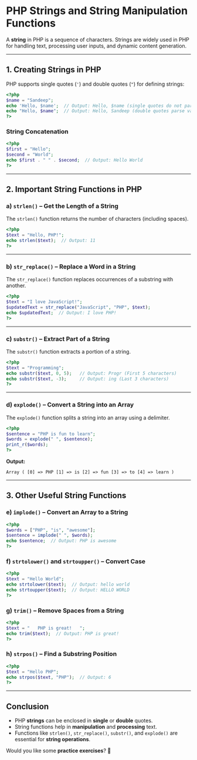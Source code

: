 # **PHP Strings and String Manipulation Functions**  

A **string** in PHP is a sequence of characters. Strings are widely used in PHP for handling text, processing user inputs, and dynamic content generation.  

---

## **1. Creating Strings in PHP**  

PHP supports single quotes (`'`) and double quotes (`"`) for defining strings:  

```php
<?php
$name = "Sandeep";
echo 'Hello, $name';  // Output: Hello, $name (single quotes do not parse variables)
echo "Hello, $name";  // Output: Hello, Sandeep (double quotes parse variables)
?>
```

### **String Concatenation**  
```php
<?php
$first = "Hello";
$second = "World";
echo $first . " " . $second;  // Output: Hello World
?>
```
---

## **2. Important String Functions in PHP**  

### **a) `strlen()` – Get the Length of a String**  
The `strlen()` function returns the number of characters (including spaces).  

```php
<?php
$text = "Hello, PHP!";
echo strlen($text);  // Output: 11
?>
```

---

### **b) `str_replace()` – Replace a Word in a String**  
The `str_replace()` function replaces occurrences of a substring with another.  

```php
<?php
$text = "I love JavaScript!";
$updatedText = str_replace("JavaScript", "PHP", $text);
echo $updatedText;  // Output: I love PHP!
?>
```

---

### **c) `substr()` – Extract Part of a String**  
The `substr()` function extracts a portion of a string.  

```php
<?php
$text = "Programming";
echo substr($text, 0, 5);   // Output: Progr (First 5 characters)
echo substr($text, -3);     // Output: ing (Last 3 characters)
?>
```

---

### **d) `explode()` – Convert a String into an Array**  
The `explode()` function splits a string into an array using a delimiter.  

```php
<?php
$sentence = "PHP is fun to learn";
$words = explode(" ", $sentence);
print_r($words);
?>
```
**Output:**  
```
Array ( [0] => PHP [1] => is [2] => fun [3] => to [4] => learn )
```

---

## **3. Other Useful String Functions**  

### **e) `implode()` – Convert an Array to a String**  
```php
<?php
$words = ["PHP", "is", "awesome"];
$sentence = implode(" ", $words);
echo $sentence;  // Output: PHP is awesome
?>
```

### **f) `strtolower()` and `strtoupper()` – Convert Case**  
```php
<?php
$text = "Hello World";
echo strtolower($text);  // Output: hello world
echo strtoupper($text);  // Output: HELLO WORLD
?>
```

### **g) `trim()` – Remove Spaces from a String**  
```php
<?php
$text = "   PHP is great!   ";
echo trim($text);  // Output: PHP is great!
?>
```

### **h) `strpos()` – Find a Substring Position**  
```php
<?php
$text = "Hello PHP";
echo strpos($text, "PHP");  // Output: 6
?>
```

---

## **Conclusion**  
- PHP **strings** can be enclosed in **single** or **double** quotes.  
- String functions help in **manipulation** and **processing** text.  
- Functions like `strlen()`, `str_replace()`, `substr()`, and `explode()` are essential for **string operations**.  

Would you like some **practice exercises**? 🚀